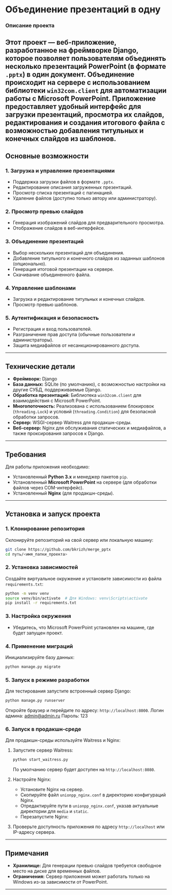 # Объединение презентаций в одну

### Описание проекта
Этот проект — веб-приложение, разработанное на фреймворке **Django**, которое позволяет пользователям объединять несколько презентаций PowerPoint (в формате `.pptx`) в один документ. Объединение происходит на сервере с использованием библиотеки `win32com.client` для автоматизации работы с Microsoft PowerPoint. Приложение предоставляет удобный интерфейс для загрузки презентаций, просмотра их слайдов, редактирования и создания итогового файла с возможностью добавления титульных и конечных слайдов из шаблонов.
---

## Основные возможности

### 1. Загрузка и управление презентациями
- Поддержка загрузки файлов в формате `.pptx`.
- Редактирование описания загруженных презентаций.
- Просмотр списка презентаций с пагинацией.
- Удаление файлов (доступно только автору или администратору).

### 2. Просмотр превью слайдов
- Генерация изображений слайдов для предварительного просмотра.
- Отображение слайдов в веб-интерфейсе.

### 3. Объединение презентаций
- Выбор нескольких презентаций для объединения.
- Добавление титульного и конечного слайдов из заданных шаблонов (опционально).
- Генерация итоговой презентации на сервере.
- Скачивание объединенного файла.

### 4. Управление шаблонами
- Загрузка и редактирование титульных и конечных слайдов.
- Просмотр превью шаблонов.

### 5. Аутентификация и безопасность
- Регистрация и вход пользователей.
- Разграничение прав доступа (обычные пользователи и администраторы).
- Защита медиафайлов от несанкционированного доступа.

---

## Технические детали
- **Фреймворк:** Django
- **База данных:** SQLite (по умолчанию), с возможностью настройки на другие СУБД, поддерживаемые Django.
- **Обработка презентаций:** Библиотека `win32com.client` для взаимодействия с Microsoft PowerPoint.
- **Многопоточность:** Реализована с использованием блокировок (`threading.Lock`) и условий (`threading.Condition`) для безопасной обработки запросов.
- **Сервер:** WSGI-сервер Waitress для продакшн-среды.
- **Веб-сервер:** Nginx для обслуживания статических и медиафайлов, а также проксирования запросов к Django.

---

## Требования
Для работы приложения необходимо:
- Установленный **Python 3.x** и менеджер пакетов `pip`.
- Установленный **Microsoft PowerPoint** на сервере (для обработки файлов через COM-интерфейс).
- Установленный **Nginx** (для продакшн-среды).

---

## Установка и запуск проекта

### 1. Клонирование репозитория
Склонируйте репозиторий на свой сервер или локальную машину:
```bash
git clone https://github.com/bkrizh/merge_pptx
cd путь/<имя_папки_проекта>
```

### 2. Установка зависимостей
Создайте виртуальное окружение и установите зависимости из файла `requirements.txt`:
```bash
python -m venv venv
source venv/bin/activate  # Для Windows: venv\Scripts\activate
pip install -r requirements.txt
```

### 3. Настройка окружения
- Убедитесь, что Microsoft PowerPoint установлен на машине, где будет запущен проект.

### 4. Применение миграций
Инициализируйте базу данных:
```bash
python manage.py migrate
```

### 5. Запуск в режиме разработки
Для тестирования запустите встроенный сервер Django:
```bash
python manage.py runserver
```
Откройте браузер и перейдите по адресу: `http://localhost:8000`. 
Логин админа: admin@admin.ru
Пароль: 123

### 6. Запуск в продакшн-среде
Для продакшн-среды используйте Waitress и Nginx:
1. Запустите сервер Waitress:
   ```bash
   python start_waitress.py
   ```
   По умолчанию сервер будет доступен на `http://localhost:8080`.

2. Настройте Nginx:
   - Установите Nginx на сервер.
   - Скопируйте файл `unionpp_nginx.conf` в директорию конфигураций Nginx.
   - Отредактируйте пути в `unionpp_nginx.conf`, указав актуальные директории для `media` и `static`.
   - Перезапустите Nginx:

3. Проверьте доступность приложения по адресу `http://localhost` или IP-адресу сервера.

---

## Примечания
- **Хранилище:** Для генерации превью слайдов требуется свободное место на диске для временных файлов.
- **Ограничения:** Сервер приложения может работать только на Windows из-за зависимости от PowerPoint.

---